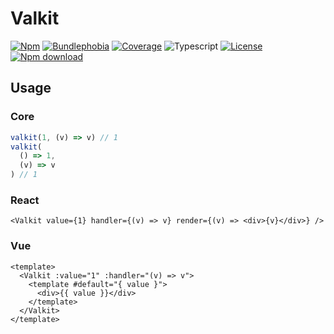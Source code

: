 # Valkit
[![Npm](https://badgen.net/npm/v/valkit)](https://www.npmjs.com/package/valkit)
[![Bundlephobia](https://badgen.net/bundlephobia/minzip/valkit)](https://bundlephobia.com/result?p=valkit)
[![Coverage](https://img.shields.io/codecov/c/github/lbb00/valkit.svg)](https://codecov.io/gh/lbb00/valkit)
![Typescript](https://img.shields.io/badge/TS-Typescript-blue)
[![License](https://img.shields.io/github/license/lbb00/valkit.svg)](https://github.com/lbb00/valkit/blob/master/LICENSE)
[![Npm download](https://img.shields.io/npm/dw/valkit.svg)](https://www.npmjs.com/package/valkit)


## Usage

### Core

```ts
valkit(1, (v) => v) // 1
valkit(
  () => 1,
  (v) => v
) // 1
```

### React

```tsx
<Valkit value={1} handler={(v) => v} render={(v) => <div>{v}</div>} />
```

### Vue

```vue
<template>
  <Valkit :value="1" :handler="(v) => v">
    <template #default="{ value }">
      <div>{{ value }}</div>
    </template>
  </Valkit>
</template>
```
